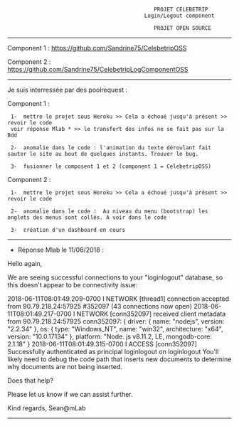        
                                                  PROJET CELEBETRIP
                                               Login/Logout component

                                                  PROJET OPEN SOURCE
__________________________________________________________________________________________________________________________

Component 1 : https://github.com/Sandrine75/CelebetripOSS

Component 2 : https://github.com/Sandrine75/CelebetripLogComponentOSS
__________________________________________________________________________________________________________________________


Je suis interressée par des poolrequest :

Component 1 :


     1-  mettre le projet sous Heroku >> Cela a échoué jusqu'à présent >> revoir le code
     voir réponse Mlab * >> le transfert des infos ne se fait pas sur la Bdd
     
     2-  anomalie dans le code : l'animation du texte déroulant fait sauter le site au bout de quelques instants. Trouver le bug.

     3-  fusionner le composent 1 et 2 (component 1 = CelebetripOSS)
     
Component 2 :

     1-  mettre le projet sous Heroku >> Cela a échoué jusqu'à présent >> revoir le code

     2-  anomalie dans le code :  Au niveau du menu (bootstrap) les onglets des menus sont collés. A voir dans le code
     
     3-  création d'un dashboard en cours


____________________________________________________________________________________________________________________________________
* Réponse Mlab le 11/06/2018 :

Hello again,

We are seeing successful connections to your "loginlogout" database, so this doesn't appear to be connectivity issue:

2018-06-11T08:01:49.209-0700 I NETWORK  [thread1] connection accepted from 90.79.218.24:57925 #352097 (43 connections now open)
2018-06-11T08:01:49.217-0700 I NETWORK  [conn352097] received client metadata from 90.79.218.24:57925 conn352097: { driver: { name: "nodejs", version: "2.2.34" }, os: { type: "Windows_NT", name: "win32", architecture: "x64", version: "10.0.17134" }, platform: "Node.
js v8.11.2, LE, mongodb-core: 2.1.18" }
2018-06-11T08:01:49.315-0700 I ACCESS   [conn352097] Successfully authenticated as principal loginlogout on loginlogout
You'll likely need to debug the code path that inserts new documents to determine why documents are not being inserted.

Does that help?

Please let us know if we can assist further.

Kind regards,
Sean@mLab
_____________________________________________________________________________________________________________________________________
